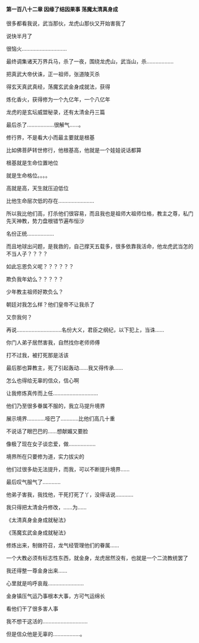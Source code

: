 #### 第一百八十二章 因缘了结因果事 荡魔太清真身成


很多都看我说，武当那伙，龙虎山那伙又开始害我了

说快半月了

很恼火…………………………

最终调集诸天万界兵马，杀了一夜，围绕龙虎山，武当山，杀………………

把真武大帝伏诛，正一祖师，张道陵灭杀

得玄天真武真经，荡魔玄武金身成就法，获得

炼化香火，获得修为一个九亿年，一个八亿年


龙虎的是玄坛威盟秘录，还有太清金丹三篇

最后杀了………………很解气……。

修行界，不是看大小而最主要就是根基

比如佛菩萨转世修行，他根基高，他就是一个娃娃说话都算

根基就是生命位置地位

就是生命格位。。。。

高就是高，天生就压迫低位

比他生命层次低的存在……………………

所以我比他们高，打杀他们很容易，而且我也是祖师大祖师位格，教主之尊，私门先天神教，势力盘根错节遍布恒沙

名份正统………………

而且地球出问题，是我救的，自己撑天五载多，很多依靠我活命，他龙虎武当怎的不当人子？？？？

如此忘恩负义呢？？？？？？

欺负我年幼么？？？？？

少年教主祖师好欺负么？

朝廷对我怎么样？他们皇帝不让我杀了

又奈我何？

再说…………………………名份大义，君臣之纲纪，以下犯上，当诛……


你门人弟子居然害我，自然找你老师师傅

打不过我，被打死那是活该

最后那也算教主，死了引起轰动……我又得传承……

怎么也得给无辜的信众，信心啊

让我修炼真传而上任…………………………

他们乃至很多眷属不服的，我立马提升境界

展示境界…………哑巴了…………比他们高几十重


不说话了眼巴巴的……想献媚又要脸

像极了现在女子谈恋爱，做………………

境界所在只要修为道，实力拔尖的

他们过很多劫无法提升，而我，可以不断提升境界……

最后叹气服气了…………

他弟子害我，我找他，干死打死了丫，没得话说…………


我只得把太清金丹修改，……为……

《太清真身金身成就秘法》

《荡魔玄武金身成就秘法》

修炼出来，制做符召，龙气经管理他们的眷属……


一个大教必须有标志性东西，就金身，龙虎居然没有，也就是一个二流教统罢了

我还得整一尊金身出来……

心里就是呜呼哀哉……………………

金身镇压气运乃事根本大事，方可气运绵长

看他们干了很多害人事

我不想干这活的…………………………

但是信众他是无辜的………………。

